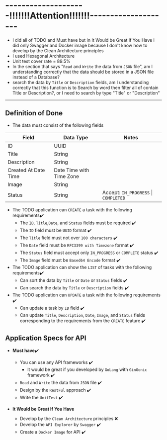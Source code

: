 # --------------------!!!!!!!Attention!!!!!!!--------------------
- I did all of TODO and Must have but in It Would be Great If You Have I did only Swagger and Docker image because I don't know how to develop by the Clean Architecture principles
- I used Hexagonal Architecture
- Unit test cover rate = 89.5%
- In the section that says "`Read` and `Write` the data from `JSON` file", am I understanding correctly that the data should be stored in a JSON file instead of a Database?
- search the data by `Title` or `Description` fields, am I understanding correctly that this function is to Search by word then filter all of contain Title or Description?, or I need to search by type "Title" or "Description"
---------------------------------------------------------------
## Definition of Done
- The data must consist of the following fields

| Field  | Data Type | Notes |
| ------ | --------- | ----- |
| ID | UUID |  |
| Title | String |  |
| Description | String |  |
| Created At Date Time | Date Time with Time Zone |  | 
| Image | String |  |
| Status | String  | Accept: `IN_PROGRESS` \| `COMPLETED` |

- The TODO application can `CREATE` a task with the following requirements✔️
    - The `ID`, `Title`,`Date`, and `Status` fields must be required ✔️
    - The `ID` field must be `UUID` format ✔️
    - The `Title` field must not over `100 characters` ✔️
    - The `Date` field must be `RFC3399 with Timezone` format ✔️
    - The `Status` field must accept only `IN_PROGRESS` or `COMPLETE` status ✔️
    - The `Image` field must be `Based64 Encode` format ✔️
- The TODO application can show the `LIST` of tasks with the following requirements✔️
    - Can sort the data by `Title` or `Date` or `Status` fields ✔️
    - Can search the data by `Title` or `Description` fields ✔️
- The TODO application can `UPDATE` a task with the following requirements ✔️
    - Can update a task by `ID` field ✔️
    - Can update `Title`, `Description`, `Date`, `Image`, and `Status` fields corresponding to the requirements from the `CREATE` feature ✔️

## Application Specs for API

- **Must have**✔️
    - You can use any API frameworks ✔️
        - It would be great if you developed by `GoLang` with `GinGonic` framework ✔️
    - `Read` and `Write` the data from `JSON` file ✔️
    - Design by the `RestFul` approach ✔️
    - Write the `UnitTest` ✔️

- **It Would be Great If You Have**
    - Develop by the `Clean Architecture` principles ❌
    - Develop the `API Explorer` by `Swagger` ✔️
    - Create a `Docker Image` for API ✔️
